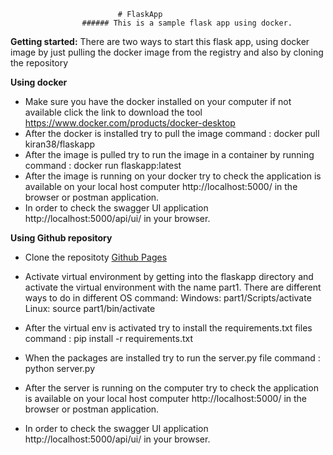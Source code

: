 							# FlaskApp
					###### This is a sample flask app using docker.

**Getting started:**
There are two ways to start this flask app, using docker image by just pulling the docker image from the registry and also by cloning the repository

**Using docker** 
-	Make sure you have the docker installed on your computer if not available click the link to download the tool https://www.docker.com/products/docker-desktop 
-	After the docker is installed try to pull the image 
command : docker pull kiran38/flaskapp
-	After the image is pulled try to run the image in a container by running  
command : docker run flaskapp:latest
-	After the image is running on your docker try to check the application is available on your local host computer http://localhost:5000/ in the browser or postman application. 
-	In order to check the swagger UI application http://localhost:5000/api/ui/ in your browser.


**Using Github repository**

-	Clone the repositoty [Github Pages](https://github.com/Kiran-38/Flaskapp.git) 
-	Activate virtual environment by getting into the flaskapp directory and activate the virtual environment with the name part1. There are different ways to do in different OS 
command:
Windows:  part1/Scripts/activate
	Linux: source part1/bin/activate	

-	After the virtual env is activated try to install the requirements.txt files 
command : pip install -r requirements.txt 
-	When the packages are installed try to run the server.py file
command : python server.py 

-	After the server is running on the computer try to check the application is available on your local host computer http://localhost:5000/ in the browser or postman application. 
-	In order to check the swagger UI application http://localhost:5000/api/ui/ in your browser.

  



